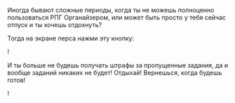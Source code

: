 Иногда бывают сложные периоды, когда ты не можешь полноценно пользоваться РПГ Органайзером, или может быть просто у тебя сейчас отпуск и ты хочешь отдохнуть?

Тогда на экране перса нажми эту кнопку:

!

И ты больше не будешь получать штрафы за пропущенные задания, да и вообще заданий никаких не будет! Отдыхай! Вернешься, когда будешь готов!

!